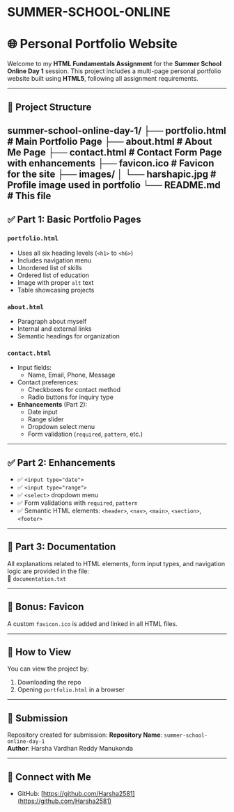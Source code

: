 # SUMMER-SCHOOL-ONLINE
# 🌐 Personal Portfolio Website

Welcome to my **HTML Fundamentals Assignment** for the **Summer School Online Day 1** session. This project includes a multi-page personal portfolio website built using **HTML5**, following all assignment requirements.

---

## 📁 Project Structure
summer-school-online-day-1/
├── portfolio.html # Main Portfolio Page
├── about.html # About Me Page
├── contact.html # Contact Form Page with enhancements
├── favicon.ico # Favicon for the site
├── images/
│ └── harshapic.jpg # Profile image used in portfolio
└── README.md # This file
---

## ✅ Part 1: Basic Portfolio Pages

### `portfolio.html`
- Uses all six heading levels (`<h1>` to `<h6>`)
- Includes navigation menu
- Unordered list of skills
- Ordered list of education
- Image with proper `alt` text
- Table showcasing projects

### `about.html`
- Paragraph about myself
- Internal and external links
- Semantic headings for organization

### `contact.html`
- Input fields:
  - Name, Email, Phone, Message
- Contact preferences:
  - Checkboxes for contact method
  - Radio buttons for inquiry type
- **Enhancements** (Part 2):
  - Date input
  - Range slider
  - Dropdown select menu
  - Form validation (`required`, `pattern`, etc.)

---

## ✅ Part 2: Enhancements

- ✅ `<input type="date">`
- ✅ `<input type="range">`
- ✅ `<select>` dropdown menu
- ✅ Form validations with `required`, `pattern`
- ✅ Semantic HTML elements: `<header>`, `<nav>`, `<main>`, `<section>`, `<footer>`

---

## 📝 Part 3: Documentation

All explanations related to HTML elements, form input types, and navigation logic are provided in the file:  
📄 `documentation.txt`

---

## 🏅 Bonus: Favicon

A custom `favicon.ico` is added and linked in all HTML files.

---

## 📌 How to View

You can view the project by:
1. Downloading the repo
2. Opening `portfolio.html` in a browser

---

## 📎 Submission

Repository created for submission:
**Repository Name**: `summer-school-online-day-1`  
**Author**: Harsha Vardhan Reddy Manukonda

---

## 🔗 Connect with Me

- GitHub: [https://github.com/Harsha2581](https://github.com/Harsha2581)

